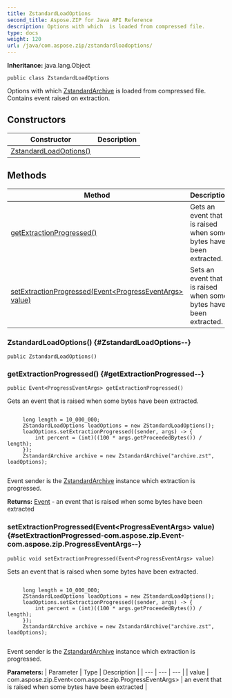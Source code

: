 ```yaml
---
title: ZstandardLoadOptions
second_title: Aspose.ZIP for Java API Reference
description: Options with which  is loaded from compressed file.
type: docs
weight: 120
url: /java/com.aspose.zip/zstandardloadoptions/
---
```


**Inheritance:**
java.lang.Object
```
public class ZstandardLoadOptions
```

Options with which [ZstandardArchive](../../com.aspose.zip/zstandardarchive) is loaded from compressed file. Contains event raised on extraction.
## Constructors

| Constructor | Description |
| --- | --- |
| [ZstandardLoadOptions()](#ZstandardLoadOptions--) |  |
## Methods

| Method | Description |
| --- | --- |
| [getExtractionProgressed()](#getExtractionProgressed--) | Gets an event that is raised when some bytes have been extracted. |
| [setExtractionProgressed(Event&lt;ProgressEventArgs&gt; value)](#setExtractionProgressed-com.aspose.zip.Event-com.aspose.zip.ProgressEventArgs--) | Sets an event that is raised when some bytes have been extracted. |
### ZstandardLoadOptions() {#ZstandardLoadOptions--}
```
public ZstandardLoadOptions()
```


### getExtractionProgressed() {#getExtractionProgressed--}
```
public Event<ProgressEventArgs> getExtractionProgressed()
```


Gets an event that is raised when some bytes have been extracted.

```

     long length = 10_000_000;
     ZStandardLoadOptions loadOptions = new ZStandardLoadOptions();
     loadOptions.setExtractionProgressed((sender, args) -> {
         int percent = (int)((100 * args.getProceededBytes()) / length);
     });
     ZstandardArchive archive = new ZstandardArchive("archive.zst", loadOptions);
 
```

Event sender is the [ZstandardArchive](../../com.aspose.zip/zstandardarchive) instance which extraction is progressed.

**Returns:**
[Event](../../com.aspose.zip/event) - an event that is raised when some bytes have been extracted
### setExtractionProgressed(Event&lt;ProgressEventArgs&gt; value) {#setExtractionProgressed-com.aspose.zip.Event-com.aspose.zip.ProgressEventArgs--}
```
public void setExtractionProgressed(Event<ProgressEventArgs> value)
```


Sets an event that is raised when some bytes have been extracted.

```

     long length = 10_000_000;
     ZStandardLoadOptions loadOptions = new ZStandardLoadOptions();
     loadOptions.setExtractionProgressed((sender, args) -> {
         int percent = (int)((100 * args.getProceededBytes()) / length);
     });
     ZstandardArchive archive = new ZstandardArchive("archive.zst", loadOptions);
 
```

Event sender is the [ZstandardArchive](../../com.aspose.zip/zstandardarchive) instance which extraction is progressed.

**Parameters:**
| Parameter | Type | Description |
| --- | --- | --- |
| value | com.aspose.zip.Event&lt;com.aspose.zip.ProgressEventArgs&gt; | an event that is raised when some bytes have been extracted |

